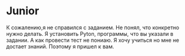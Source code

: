 # Junior
К сожалению,я не справился с заданием. Не понял, что конкретно нужно делать. Я установить Pyton, программы, что вы указали в задании. А как провести тест не пониаю. Я хочу учиться но мне не достает знаний. Поэтому я пришел к вам. 

